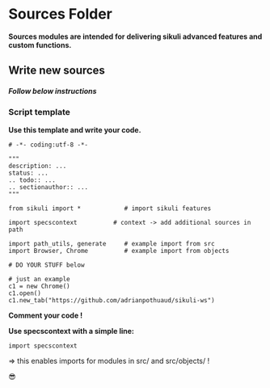 Sources Folder
==============

**Sources modules are intended for delivering sikuli advanced features and custom functions.**

Write new sources
-----------------

##### *Follow below instructions*

### Script template

**Use this template and write your code.**

    # -*- coding:utf-8 -*-

    """
    description: ...
    status: ...
    .. todo:: ...
    .. sectionauthor:: ...
    """

    from sikuli import *		    # import sikuli features

    import specscontext			 # context -> add additional sources in path

    import path_utils, generate     # example import from src
    import Browser, Chrome          # example import from objects

    # DO YOUR STUFF below

    # just an example
    c1 = new Chrome()
    c1.open()
    c1.new_tab("https://github.com/adrianpothuaud/sikuli-ws")


**Comment your code !**

**Use specscontext with a simple line:**

    import specscontext

=> this enables imports for modules in src/ and src/objects/ !

:sunglasses:
